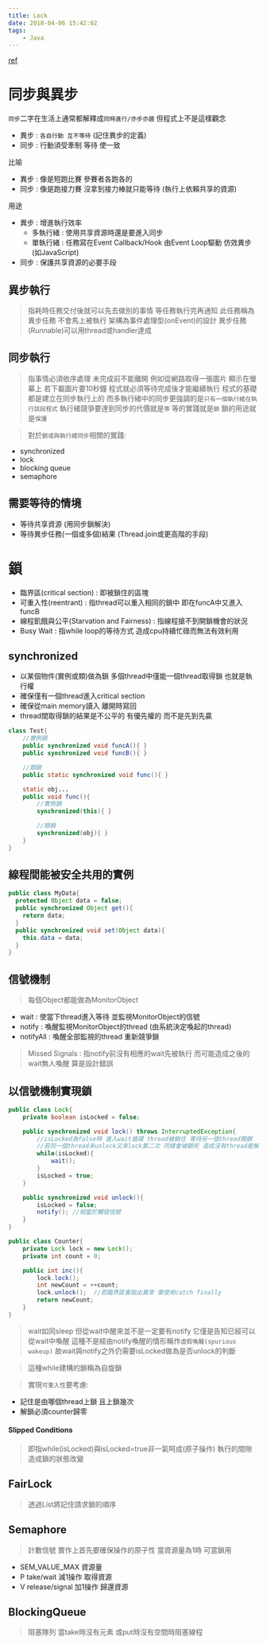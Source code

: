 ```yaml
---
title: Lock
date: 2018-04-06 15:42:02
tags:
    - Java
---
```


[ref](http://wiki.jikexueyuan.com/project/java-concurrent/locks-in-java.html)

同步與異步
======
`同步`二字在生活上通常都解釋成`同時進行/亦步亦趨` 但程式上不是這樣觀念
- 異步 : `各自行動 互不等待` (記住異步的定義)
- 同步 : 行動須受牽制 等待 使一致

比喻
- 異步 : 像是短跑比賽 參賽者各跑各的
- 同步 : 像是跑接力賽 沒拿到接力棒就只能等待 (執行上依賴共享的資源)

用途
- 異步 : 增進執行效率
  - 多執行緒 : 使用共享資源時還是要進入同步
  - 單執行緒 : 任務寫在Event Callback/Hook 由Event Loop驅動 仿效異步 (如JavaScript)
- 同步 : 保護共享資源的必要手段


## 異步執行
> 指耗時任務交付後就可以先去做別的事情 等任務執行完再通知
> 此任務稱為異步任務 不會馬上被執行
> 架構為事件處理型(onEvent)的設計
> 異步任務(Runnable)可以用thread或handler達成


## 同步執行
> 指事情必須依序處理 未完成前不能離開
> 例如從網路取得一張圖片 顯示在螢幕上 若下載圖片要10秒鐘 程式就必須等待完成後才能繼續執行
> 程式的基礎都是建立在同步執行上的 而多執行緒中的同步更強調的是`只有一個執行緒在執行該段程式`
> 執行緒競爭要達到同步的代價就是`等` 等的實踐就是`鎖` 鎖的用途就是`保護`

> 對於`鎖或與執行緒同步`相關的實踐:
 - synchronized
 - lock
 - blocking queue
 - semaphore


## 需要等待的情境
- 等待共享資源 (用同步鎖解決)
- 等待異步任務(一個或多個)結果 (Thread.join或更高階的手段)


鎖
======
- 臨界區(critical section) : 即被鎖住的區塊
- 可重入性(reentrant) : 指thread可以重入相同的鎖中 即在funcA中又進入funcB
- 線程飢餓與公平(Starvation and Fairness) : 指線程搶不到開鎖機會的狀況
- Busy Wait : 指while loop的等待方式 造成cpu持續忙碌而無法有效利用

## synchronized
- 以某個物件(實例或類)做為鎖 多個thread中僅能一個thread取得鎖 也就是執行權
- 確保僅有一個thread進入critical section
- 確保從main memory讀入 離開時寫回
- thread間取得鎖的結果是不公平的 有優先權的 而不是先到先贏

```java
class Test{
    //實例鎖
    public synchronized void funcA(){ }
    public synchronized void funcB(){ }

    //類鎖
    public static synchronized void func(){ }

    static obj...
    public void func(){
        //實例鎖
        synchronized(this){ }

        //類鎖
        synchronized(obj){ }
    }
}
```

## 線程間能被安全共用的實例

```java
public class MyData{
  protected Object data = false;
  public synchronized Object get(){
    return data;
  }
  public synchronized void set(Object data){
    this.data = data;
  }
}
```

## 信號機制
> 每個Object都能做為MonitorObject
- wait : 使當下thread進入等待 並監視MonitorObject的信號
- notify : 喚醒監視MonitorObject的thread (由系統決定喚起的thread)
- notifyAll : 喚醒全部監視的thread 重新競爭鎖

> Missed Signals : 指notify前沒有相應的wait先被執行 而可能造成之後的wait無人喚醒 算是設計錯誤

## 以信號機制實現鎖
```java
public class Lock{
    private boolean isLocked = false;

    public synchronized void lock() throws InterruptedException{
        //isLocked為false時 進入wait循環 thread被鎖住 等待另一個thread開鎖
        //若同一個thread未unlock又來lock第二次 同樣會被鎖死 造成沒有thread能解鎖
        while(isLocked){
            wait();
        }
        isLocked = true;
    }

    public synchronized void unlock(){
        isLocked = false;
        notify(); //相當於觸發信號
    }
}

public class Counter{
    private Lock lock = new Lock();
    private int count = 0;

    public int inc(){
        lock.lock();
        int newCount = ++count;
        lock.unlock();  //若臨界區會拋出異常 需使用catch finally
        return newCount;
    }
}
```
> wait如同sleep 但從wait中醒來並不是一定要有notify 它僅是告知已經可以從wait中喚醒 這種不是經由notify喚醒的情形稱作`虛假喚醒(spurious wakeup)` 故wait與notify之外仍需要isLocked做為是否unlock的判斷

> 這種while建構的鎖稱為自旋鎖

> 實現`可重入性`要考慮:
 - 記住是由哪個thread上鎖 且上鎖幾次
 - 解鎖必須counter歸零

#### Slipped Conditions
> 即指while(isLocked)與isLocked=true非一氣呵成(原子操作) 執行的間隙造成鎖的狀態改變

## FairLock
> 透過List將記住請求鎖的順序

## Semaphore
> 計數信號 實作上首先要確保操作的原子性
> 當資源量為1時 可當鎖用
- SEM_VALUE_MAX 資源量
- P take/wait 減1操作 取得資源
- V release/signal 加1操作 歸還資源

## BlockingQueue
> 阻塞隊列 當take時沒有元素 或put時沒有空間時阻塞線程

